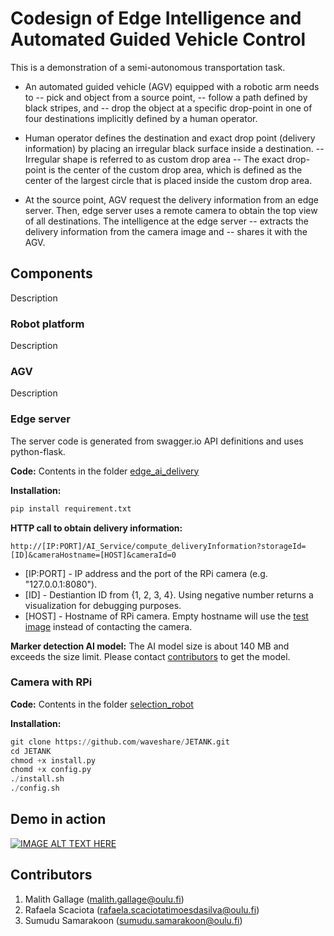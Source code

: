 
# Codesign of Edge Intelligence and Automated Guided Vehicle Control

This is a demonstration of a semi-autonomous transportation task. 
- An automated guided vehicle (AGV) equipped with a robotic arm needs to 
-- pick and object from a source point,
-- follow a path defined by black stripes, and 
-- drop the object at a specific drop-point in one of four destinations implicitly defined by a human operator.

- Human operator defines the destination and exact drop point (delivery information) by placing an irregular black surface inside a destination.
-- Irregular shape is referred to as custom drop area
-- The exact drop-point is the center of the custom drop area, which is defined as the center of the largest circle that is placed inside the custom drop area. 

- At the source point, AGV request the delivery information from an edge server. Then, edge server uses a remote camera to obtain the top view of all destinations. The intelligence at the edge server
-- extracts the delivery information from the camera image and 
-- shares it with the AGV.


## Components

Description


### Robot platform

Description

### AGV

Description


### Edge server

The server code is generated from swagger.io API definitions and uses python-flask.

**Code:**
Contents in the folder [edge_ai_delivery](edge_ai_delivery)
 
 **Installation:**
```python
pip install requirement.txt
```

**HTTP call to obtain delivery information:**
```http
http://[IP:PORT]/AI_Service/compute_deliveryInformation?storageId=[ID]&cameraHostname=[HOST]&cameraId=0
```
- [IP:PORT] - IP address and the port of the RPi camera (e.g. "127.0.0.1:8080").
- [ID] - Destiantion ID from \{1, 2, 3, 4\}. Using negative number returns a visualization for debugging purposes.
- [HOST] - Hostname of RPi camera. Empty hostname will use the [test image](edge_ai_delivery/swagger_server/models/test_image.jpg) instead of contacting the camera.

**Marker detection AI model:**
The AI model size is about 140 MB and exceeds the size limit. Please contact [contributors](#contributors) to get the model.


### Camera with RPi

**Code:**
Contents in the folder [selection_robot](selection_robot)

 **Installation:**
```python
git clone https://github.com/waveshare/JETANK.git
cd JETANK
chmod +x install.py
chomd +x config.py
./install.sh
./config.sh
```

## Demo in action

[![IMAGE ALT TEXT HERE](http://img.youtube.com/vi/DhCSCCZbuHo/0.jpg)](http://www.youtube.com/watch?v=DhCSCCZbuHo)

## Contributors
1. Malith Gallage (<malith.gallage@oulu.fi>)
2. Rafaela Scaciota (<rafaela.scaciotatimoesdasilva@oulu.fi>)
3. Sumudu Samarakoon (<sumudu.samarakoon@oulu.fi>)
